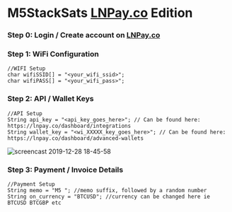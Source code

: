 # M5StackSats [LNPay.co](https://lnpay.co) Edition

### Step 0: Login / Create account on [LNPay.co](https://lnpay.co)

### Step 1: WiFi Configuration

```
//WIFI Setup
char wifiSSID[] = "<your_wifi_ssid>";
char wifiPASS[] = "<your_wifi_pass>";
```


### Step 2: API / Wallet Keys

```
//API Setup
String api_key = "<api_key_goes_here>"; // Can be found here: https://lnpay.co/dashboard/integrations
String wallet_key = "<wi_XXXXX_key_goes_here>"; // Can be found here: https://lnpay.co/dashboard/advanced-wallets
```
![screencast 2019-12-28 18-45-58](https://user-images.githubusercontent.com/3043754/71550595-83267d80-29a2-11ea-931c-fa2dc9c6bc2a.gif)


### Step 3: Payment / Invoice Details

```
//Payment Setup
String memo = "M5 "; //memo suffix, followed by a random number
String on_currency = "BTCUSD"; //currency can be changed here ie BTCUSD BTCGBP etc
```
